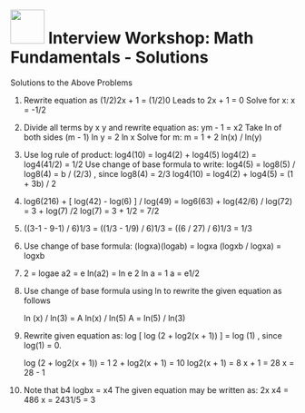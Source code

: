 # <img src="https://cloud.githubusercontent.com/assets/7833470/10899314/63829980-8188-11e5-8cdd-4ded5bcb6e36.png" height="60"> Interview Workshop: Math Fundamentals - Solutions

Solutions to the Above Problems

1. Rewrite equation as (1/2)2x + 1 = (1/2)0
   Leads to 2x + 1 = 0
   Solve for x: x = -1/2

2. Divide all terms by x y and rewrite equation as: ym -    1 = x2
   Take ln of both sides (m - 1) ln y = 2 ln x
   Solve for m: m = 1 + 2 ln(x) / ln(y)

3. Use log rule of product: log4(10) = log4(2) + log4(5)
   log4(2) = log4(41/2) = 1/2
   Use change of base formula to write: log4(5) = log8(5) / log8(4) = b / (2/3) , since log8(4) = 2/3
   log4(10) = log4(2) + log4(5) = (1 + 3b) / 2

4. log6(216) + [ log(42) - log(6) ] / log(49)
= log6(63) + log(42/6) / log(72)
= 3 + log(7) /2 log(7) = 3 + 1/2 = 7/2


5. ((3-1 - 9-1) / 6)1/3 = ((1/3 - 1/9) / 6)1/3
= ((6 / 27) / 6)1/3 = 1/3


6. Use change of base formula: (logxa)(logab)
= logxa (logxb / logxa) = logxb


7. 2 = logae
   a2 = e
   ln(a2) = ln e
   2 ln a = 1
   a = e1/2

8. Use change of base formula using ln to rewrite the    given equation as follows

    ln (x) / ln(3) = A ln(x) / ln(5)
    A = ln(5) / ln(3)

9. Rewrite given equation as: log [ log (2 + log2(x + 1)) ] = log (1) , since log(1) = 0.

   log (2 + log2(x + 1)) = 1
   2 + log2(x + 1) = 10
   log2(x + 1) = 8
   x + 1 = 28
   x = 28 - 1

10. Note that b4 logbx = x4
The given equation may be written as: 2x x4 = 486
x = 2431/5 = 3
